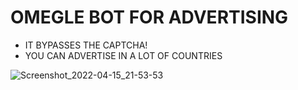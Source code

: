 # OMEGLE BOT FOR ADVERTISING

* IT BYPASSES THE CAPTCHA!
* YOU CAN ADVERTISE IN A LOT OF COUNTRIES

![Screenshot_2022-04-15_21-53-53](https://user-images.githubusercontent.com/102387043/163662023-277c5e2c-4725-42f1-bfed-5d320a492ff8.jpg)
